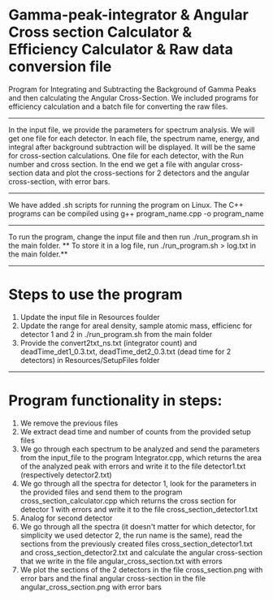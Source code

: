 # Gamma-peak-integrator & Angular Cross section Calculator & Efficiency Calculator & Raw data conversion file
Program for Integrating and Subtracting the Background of Gamma Peaks and then calculating the Angular Cross-Section.
We included programs for efficiency calculation and a batch file for converting the raw files.

----------------------------------------------------------------------------------------------------------------------------------------------------------------------------------------------------------------

In the input file, we provide the parameters for spectrum analysis.
We will get one file for each detector. In each file, the spectrum name, energy, and integral after background subtraction will be displayed.
It will be the same for cross-section calculations. One file for each detector, with the Run number and cross section.
In the end we get a file with angular cross-section data and plot the cross-sections for 2 detectors and the angular cross-section, with error bars.

----------------------------------------------------------------------------------------------------------------------------------------------------------------------------------------------------------------

We have added .sh scripts for running the program on Linux.
The C++ programs can be compiled using g++ program_name.cpp -o program_name

----------------------------------------------------------------------------------------------------------------------------------------------------------------------------------------------------------------

To run the program, change the input file and then run ./run_program.sh in the main folder.
** To store it in a log file, run ./run_program.sh > log.txt in the main folder.**

----------------------------------------------------------------------------------------------------------------------------------------------------------------------------------------------------------------

# Steps to use the program

1. Update the input file in Resources foulder
2. Update the range for areal density, sample atomic mass, efficienc for detector 1 and 2 in ./run_program.sh from the main folder
3. Provide the convert2txt_ns.txt (integrator count) and deadTime_det1_0.3.txt, deadTime_det2_0.3.txt (dead time for 2 detectors) in Resources/SetupFiles folder
   
----------------------------------------------------------------------------------------------------------------------------------------------------------------------------------------------------------------

# Program functionality in steps:

1. We remove the previous files
2. We extract dead time and number of counts from the provided setup files
3. We go through each spectrum to be analyzed and send the parameters from the input_file to the program Integrator.cpp, which returns the area of the analyzed peak with errors and write it to the file detector1.txt (respectively detector2.txt)
4. We go through all the spectra for detector 1, look for the parameters in the provided files and send them to the program cross_section_calculator.cpp which returns the cross section for detector 1 with errors and write it to the file cross_section_detector1.txt
5. Analog for second detector
6. We go through all the spectra (it doesn't matter for which detector, for simplicity we used detector 2, the run name is the same), read the sections from the previously created files cross_section_detector1.txt and cross_section_detector2.txt and calculate the angular cross-section that we write in the file angular_cross_section.txt with errors
7. We plot the sections of the 2 detectors in the file cross_section.png with error bars and the final angular cross-section in the file angular_cross_section.png with error bars

